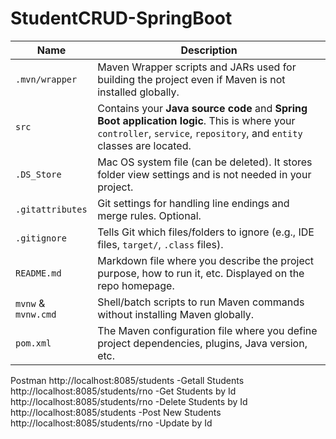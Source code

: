 # StudentCRUD-SpringBoot

| Name                | Description                                                                                                                                                           |
| ------------------- | --------------------------------------------------------------------------------------------------------------------------------------------------------------------- |
| `.mvn/wrapper`      | Maven Wrapper scripts and JARs used for building the project even if Maven is not installed globally.                                                                 |
| `src`               | Contains your **Java source code** and **Spring Boot application logic**. This is where your `controller`, `service`, `repository`, and `entity` classes are located. |
| `.DS_Store`         | Mac OS system file (can be deleted). It stores folder view settings and is not needed in your project.                                                                |
| `.gitattributes`    | Git settings for handling line endings and merge rules. Optional.                                                                                                     |
| `.gitignore`        | Tells Git which files/folders to ignore (e.g., IDE files, `target/`, `.class` files).                                                                                 |
| `README.md`         | Markdown file where you describe the project purpose, how to run it, etc. Displayed on the repo homepage.                                                             |
| `mvnw` & `mvnw.cmd` | Shell/batch scripts to run Maven commands without installing Maven globally.                                                                                          |
| `pom.xml`           | The Maven configuration file where you define project dependencies, plugins, Java version, etc.                                                                       |


Postman
http://localhost:8085/students -Getall Students
http://localhost:8085/students/rno -Get Students by Id
http://localhost:8085/students/rno -Delete Students by Id
http://localhost:8085/students -Post New Students
http://localhost:8085/students/rno -Update by Id
